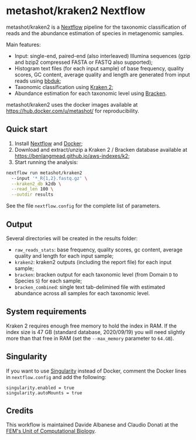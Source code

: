 # metashot/kraken2 Nextflow

metashot/kraken2 is a [Nextflow](https://www.nextflow.io/) pipeline for the
taxonomic classification of reads and the abundance estimation of species in
metagenomic samples.

Main features:

- Input: single-end, paired-end (also interleaved) Illumina sequences (gzip
  and bzip2 compressed FASTA or FASTQ also supported);
- Histogram text files (for each input sample) of base frequency, quality
  scores, GC content, average quality and length are generated from input reads
  using
  [bbduk](https://jgi.doe.gov/data-and-tools/bbtools/bb-tools-user-guide/bbduk-guide/);
- Taxonomic classification using 
  [Kraken 2](http://ccb.jhu.edu/software/kraken2/index.shtml);
- Abundance estimation for each taxonomic level using
  [Bracken](http://ccb.jhu.edu/software/bracken/index.shtml).

metashot/kraken2 uses the docker images available at
https://hub.docker.com/u/metashot/ for reproducibility.

## Quick start

1. Install [Nextflow](https://www.nextflow.io/) and [Docker](https://www.docker.com/);
1. Download and extract/unzip a Kraken 2 / Bracken database available at
   https://benlangmead.github.io/aws-indexes/k2;
1. Start running the analysis:
   
  ```bash
  nextflow run metashot/kraken2
    --input '*_R{1,2}.fastq.gz' \
    --kraken2_db k2db \
    --read_len 100 \
    --outdir results
  ```

See the file ``nextflow.config`` for the complete list of parameters.

## Output
Several directories will be created in the results folder:

- ``raw_reads_stats``: base frequency, quality scores, gc content, average
  quality and length for each input sample;
- ``kraken2``: kraken2 outputs (including the report file) for each input
  sample;
- ``bracken``: bracken output for each taxonomic level (from Domain ``D`` to
  Species ``S``) for each sample;
- ``bracken_combined``: single text tab-delimined file with estimated
  abundance across all samples for each taxonomic level.

## System requirements
Kraken 2 requires enough free memory to hold the index in RAM. If the index size
is 47 GB (standard database, 2020/09/19) you will need slightly more  than that
free in RAM (set the ``--max_memory`` parameter to ``64.GB``).

## Singularity
If you want to use [Singularity](https://singularity.lbl.gov/) instead of Docker,
comment the Docker lines in ``nextflow.config`` and add the following:

```nextflow
singularity.enabled = true
singularity.autoMounts = true
```

## Credits
This workflow is maintained Davide Albanese and Claudio Donati at the [FEM's
Unit of Computational
Biology](https://www.fmach.it/eng/CRI/general-info/organisation/Chief-scientific-office/Computational-biology).
